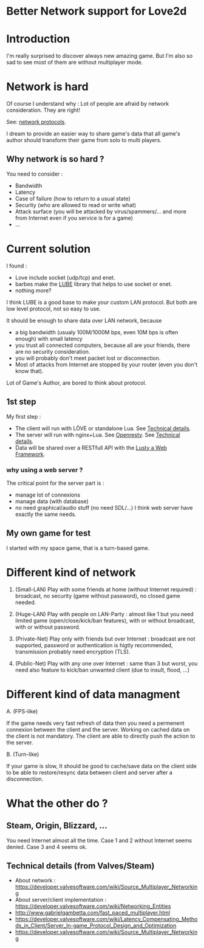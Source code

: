 # Better Network support for Love2d

# Introduction

I'm really surprised to discover always new amazing game.
But I'm also so sad to see most of them are without multiplayer mode.

# Network is hard

Of course I understand why : Lot of people are afraid by network consideration. They are right!

See: [network protocols](http://sebsauvage.net/comprendre/tcpip/protocols.pdf).

I dream to provide an easier way to share game's data that all game's author should transform their game from solo to multi players.

## Why network is so hard ?

You need to consider :
 * Bandwidth
 * Latency
 * Case of failure (how to return to a usual state)
 * Security (who are allowed to read or write what)
 * Attack surface (you will be attacked by virus/spammers/... and more from Internet even if you service is for a game)
 * ...

# Current solution

I found : 
 * Love include socket (udp/tcp) and enet.
 * barbes make the [LUBE](https://love2d.org/wiki/LUBE) library that helps to use socket or enet.
 * nothing more?

I think LUBE is a good base to make your custom LAN protocol. But both are low level protocol, not so easy to use.

It should be enough to share data over LAN network, because 
 * a big bandwidth (usualy 100M/1000M bps, even 10M bps is often enough) with small latency
 * you trust all connected computers, because all are your friends, there are no security consideration.
 * you will probably don't meet packet lost or disconnection.
 * Most of attacks from Internet are stopped by your router (even you don't know that).

Lot of Game's Author, are bored to think about protocol.

## 1st step

My first step :
 * The client will run with LÖVE or standalone Lua. See [Technical details](https://github.com/tst2005/love-network/blob/master/client.md).
 * The server will run with nginx+Lua. See [Openresty](http://openresty.org/). See [Technical details](https://github.com/tst2005/love-network/blob/master/server.md).
 * Data will be shared over a RESTfull API with the [Lusty a Web Framework](https://github.com/Olivine-Labs/lusty).

### why using a web server ?

The critical point for the server part is :
 * manage lot of connexions
 * manage data (with database)
 * no need graphical/audio stuff (no need SDL/...)
I think web server have exactly the same needs.

## My own game for test

I started with my space game, that is a turn-based game.


# Different kind of network

 1. (Small-LAN) Play with some friends at home (without Internet required) : broadcast, no security (game without password), no closed game needed.

 2. (Huge-LAN) Play with people on LAN-Party : almost like 1 but you need limited game (open/close/kick/ban features), with or without broadcast, with or without password.

 3. (Private-Net) Play only with friends but over Internet : broadcast are not supported, password or authentication is higtly recommended, transmission probably need encryption (TLS).

 4. (Public-Net) Play with any one over Internet : same than 3 but worst, you need also feature to kick/ban unwanted client (due to insult, flood, ...)


# Different kind of data managment

 A. (FPS-like)

If the game needs very fast refresh of data then you need a permenent connexion between the client and the server.
Working on cached data on the client is not mandatory. The client are able to directly push the action to the server.

 B. (Turn-like)

If your game is slow, It should be good to cache/save data on the client side to be able to restore/resync data between client and server after a disconnection.




# What the other do ?

## Steam, Origin, Blizzard, ...

You need Internet almost all the time.
Case 1 and 2 without Internet seems denied.
Case 3 and 4 seems ok.

## Technical details (from Valves/Steam)

* About network : https://developer.valvesoftware.com/wiki/Source_Multiplayer_Networking
* About server/client implementation : https://developer.valvesoftware.com/wiki/Networking_Entities
* http://www.gabrielgambetta.com/fast_paced_multiplayer.html
* https://developer.valvesoftware.com/wiki/Latency_Compensating_Methods_in_Client/Server_In-game_Protocol_Design_and_Optimization
* https://developer.valvesoftware.com/wiki/Source_Multiplayer_Networking

